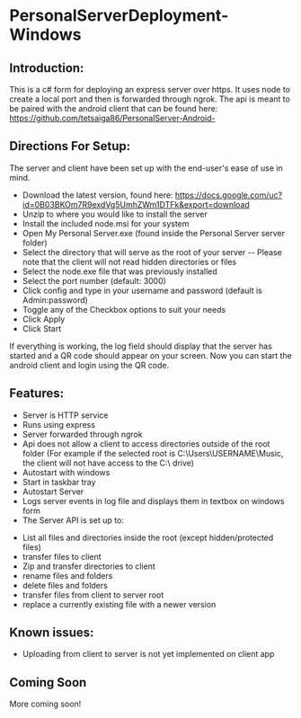 # PersonalServerDeployment-Windows

## Introduction:
This is a c# form for deploying an express server over https. It uses node to create a local port and then is forwarded through ngrok. The api is meant to be paired with the android client that can be found here: https://github.com/tetsaiga86/PersonalServer-Android-

## Directions For Setup:
The server and client have been set up with the end-user's ease of use in mind.
- Download the latest version, found here: https://docs.google.com/uc?id=0B03BKOm7R9exdVg5UmhZWm1DTFk&export=download
- Unzip to where you would like to install the server
- Install the included node.msi for your system
- Open My Personal Server.exe (found inside the Personal Server server folder)
- Select the directory that will serve as the root of your server
-- Please note that the client will not read hidden directories or files
- Select the node.exe file that was previously installed
- Select the port number (default: 3000)
- Click config and type in your username and password (default is Admin:password)
- Toggle any of the Checkbox options to suit your needs
- Click Apply 
- Click Start

If everything is working, the log field should display that the server has started and a QR code should appear on your screen.
Now you can start the android client and login using the QR code.

## Features:
- Server is HTTP service
- Runs using express
- Server forwarded through ngrok
- Api does not allow a client to access directories outside of the root folder (For example if the selected root is C:\Users\USERNAME\Music, the client will not have access to the C:\ drive)
- Autostart with windows
- Start in taskbar tray
- Autostart Server
- Logs server events in log file and displays them in textbox on windows form
- The Server API is set up to:
 * List all files and directories inside the root (except hidden/protected files)
 * transfer files to client
 * Zip and transfer directories to client
 * rename files and folders
 * delete files and folders
 * transfer files from client to server root
 * replace a currently existing file with a newer version

## Known issues:
- Uploading from client to server is not yet implemented on client app

## Coming Soon
More coming soon!
 
